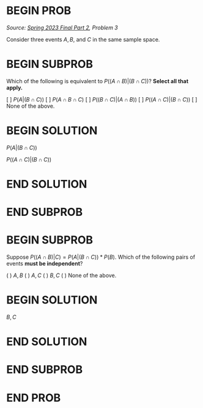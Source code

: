 # BEGIN PROB

<i>Source: [Spring 2023 Final Part 2](../sp23-final-pt2/index.html), Problem 3</i>

Consider three events $A, B,$ and $C$ in the same sample
space.

# BEGIN SUBPROB

Which of the following is equivalent to
$P((A\cap B)|(B \cap C))$? **Select all that apply.**

[ ] $P(A|(B \cap C))$
[ ] $P(A \cap B \cap C)$
[ ] $P((B \cap C)|(A \cap B))$
[ ] $P((A \cap C)|(B \cap C))$
[ ] None of the above.

# BEGIN SOLUTION

$P(A|(B \cap C))$

$P((A \cap C)|(B \cap C))$

# END SOLUTION

# END SUBPROB

# BEGIN SUBPROB

Suppose $P((A \cap B)|C) = P(A|(B \cap C))*P(B)$. Which of
the following pairs of events **must be independent**?

( ) $A, B$
( ) $A, C$
( ) $B, C$
( ) None of the above.

# BEGIN SOLUTION

$B, C$

# END SOLUTION

# END SUBPROB

# END PROB